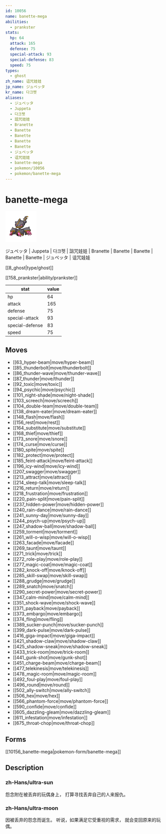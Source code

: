 ```yaml
---
id: 10056
name: banette-mega
abilities:
  - prankster
stats:
  hp: 64
  attack: 165
  defense: 75
  special-attack: 93
  special-defense: 83
  speed: 75
types:
  - ghost
zh_name: 诅咒娃娃
jp_name: ジュペッタ
kr_name: 다크펫
aliases:
  - ジュペッタ
  - Juppeta
  - 다크펫
  - 詛咒娃娃
  - Branette
  - Banette
  - Banette
  - Banette
  - Banette
  - ジュペッタ
  - 诅咒娃娃
  - banette-mega
  - pokemon/10056
  - pokemon/banette-mega
---
```

# banette-mega

![](https://raw.githubusercontent.com/PokeAPI/sprites/master/sprites/pokemon/10056.png)

ジュペッタ | Juppeta | 다크펫 | 詛咒娃娃 | Branette | Banette | Banette | Banette | Banette | ジュペッタ | 诅咒娃娃

[[8_ghost|type/ghost]]

[[158_prankster|ability/prankster]]

|stat|value|
|---|---|
|hp|64|
|attack|165|
|defense|75|
|special-attack|93|
|special-defense|83|
|speed|75|


## Moves

- [[63_hyper-beam|move/hyper-beam]]
- [[85_thunderbolt|move/thunderbolt]]
- [[86_thunder-wave|move/thunder-wave]]
- [[87_thunder|move/thunder]]
- [[92_toxic|move/toxic]]
- [[94_psychic|move/psychic]]
- [[101_night-shade|move/night-shade]]
- [[103_screech|move/screech]]
- [[104_double-team|move/double-team]]
- [[138_dream-eater|move/dream-eater]]
- [[148_flash|move/flash]]
- [[156_rest|move/rest]]
- [[164_substitute|move/substitute]]
- [[168_thief|move/thief]]
- [[173_snore|move/snore]]
- [[174_curse|move/curse]]
- [[180_spite|move/spite]]
- [[182_protect|move/protect]]
- [[185_feint-attack|move/feint-attack]]
- [[196_icy-wind|move/icy-wind]]
- [[207_swagger|move/swagger]]
- [[213_attract|move/attract]]
- [[214_sleep-talk|move/sleep-talk]]
- [[216_return|move/return]]
- [[218_frustration|move/frustration]]
- [[220_pain-split|move/pain-split]]
- [[237_hidden-power|move/hidden-power]]
- [[240_rain-dance|move/rain-dance]]
- [[241_sunny-day|move/sunny-day]]
- [[244_psych-up|move/psych-up]]
- [[247_shadow-ball|move/shadow-ball]]
- [[259_torment|move/torment]]
- [[261_will-o-wisp|move/will-o-wisp]]
- [[263_facade|move/facade]]
- [[269_taunt|move/taunt]]
- [[271_trick|move/trick]]
- [[272_role-play|move/role-play]]
- [[277_magic-coat|move/magic-coat]]
- [[282_knock-off|move/knock-off]]
- [[285_skill-swap|move/skill-swap]]
- [[288_grudge|move/grudge]]
- [[289_snatch|move/snatch]]
- [[290_secret-power|move/secret-power]]
- [[347_calm-mind|move/calm-mind]]
- [[351_shock-wave|move/shock-wave]]
- [[371_payback|move/payback]]
- [[373_embargo|move/embargo]]
- [[374_fling|move/fling]]
- [[389_sucker-punch|move/sucker-punch]]
- [[399_dark-pulse|move/dark-pulse]]
- [[416_giga-impact|move/giga-impact]]
- [[421_shadow-claw|move/shadow-claw]]
- [[425_shadow-sneak|move/shadow-sneak]]
- [[433_trick-room|move/trick-room]]
- [[441_gunk-shot|move/gunk-shot]]
- [[451_charge-beam|move/charge-beam]]
- [[477_telekinesis|move/telekinesis]]
- [[478_magic-room|move/magic-room]]
- [[492_foul-play|move/foul-play]]
- [[496_round|move/round]]
- [[502_ally-switch|move/ally-switch]]
- [[506_hex|move/hex]]
- [[566_phantom-force|move/phantom-force]]
- [[590_confide|move/confide]]
- [[605_dazzling-gleam|move/dazzling-gleam]]
- [[611_infestation|move/infestation]]
- [[675_throat-chop|move/throat-chop]]

## Forms



[[10156_banette-mega|pokemon-form/banette-mega]]

## Description

### zh-Hans/ultra-sun

怨念附在被丢弃的玩偶身上，
打算寻找丢弃自己的人来报仇。

### zh-Hans/ultra-moon

因被丢弃的怨念而诞生。
听说，如果满足它受重视的需求，
就会变回原来的玩偶。

